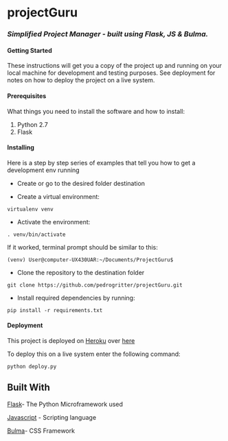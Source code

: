 # projectGuru
### *Simplified Project Manager - built using Flask, JS &amp; Bulma.* 

#### Getting Started
These instructions will get you a copy of the project up and running on your local machine for development and testing purposes. See deployment for notes on how to deploy the project on a live system.

#### Prerequisites
What things you need to install the software and how to install:
1. Python 2.7
2. Flask


#### Installing
Here is a step by step series of examples that tell you how to get a development env running

+  Create or go to the desired folder destination

+  Create a virtual environment:
```
virtualenv venv
```

+ Activate the environment:
```
. venv/bin/activate
```

If it worked, terminal prompt should be similar to this:
```
(venv) User@computer-UX430UAR:~/Documents/ProjectGuru$
```

+  Clone the repository to the destination folder
```git
git clone https://github.com/pedrogritter/projectGuru.git
```
+ Install required dependencies by running:
```
pip install -r requirements.txt
```

#### Deployment
This project is deployed on [Heroku](https://www.heroku.com/) over [here](https://project-guru.herokuapp.com/)

To deploy this on a live system enter the following command:
```
python deploy.py
```

## Built With

[Flask](http://flask.pocoo.org)- The Python Microframework used

[Javascript](https://www.javascript.com) - Scripting language

[Bulma](https://bulma.io)- CSS Framework

